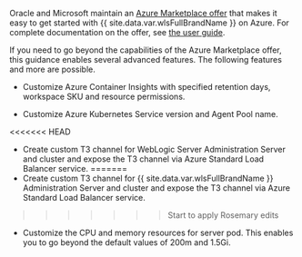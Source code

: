 Oracle and Microsoft maintain an [Azure Marketplace offer](https://portal.azure.com/?feature.customPortal=false#create/oracle.20210620-wls-on-aks20210620-wls-on-aks) that 
makes it easy to get started with {{ site.data.var.wlsFullBrandName }} on Azure.  For complete documentation on the offer, see [the user guide](https://oracle.github.io/weblogic-kubernetes-operator/userguide/aks/). 

If you need to go beyond the capabilities of the Azure Marketplace offer, this guidance enables several advanced features.  The following features and more are possible.

- Customize Azure Container Insights with specified retention days, workspace SKU and resource permissions.

- Customize Azure Kubernetes Service version and Agent Pool name.

<<<<<<< HEAD
- Create custom T3 channel for WebLogic Server Administration Server and cluster and expose the T3 channel via Azure Standard Load Balancer service.
=======
- Create custom T3 channel for {{ site.data.var.wlsFullBrandName }} Administration Server and cluster and expose the T3 channel via Azure Standard Load Balancer service.
>>>>>>> Start to apply Rosemary edits

- Customize the CPU and memory resources for server pod. This enables you to go beyond the default values of 200m and 1.5Gi.

